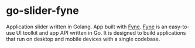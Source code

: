 # go-slider-fyne
Application slider written in Golang. App built with [Fyne](https://fyne.io/).
[Fyne](https://fyne.io/) is an easy-to-use UI toolkit and app API written in Go. It is designed to build applications that run on desktop and mobile devices with a single codebase.
